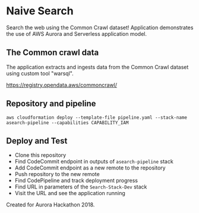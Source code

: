 # Naive Search

Search the web using the Common Crawl dataset!
Application demonstrates the use of AWS Aurora and Serverless application model.

## The Common crawl data

The application extracts and ingests data from the Common Crawl dataset using custom tool "warsql". 

https://registry.opendata.aws/commoncrawl/

## Repository and pipeline
`aws cloudformation deploy --template-file pipeline.yaml --stack-name asearch-pipeline --capabilities CAPABILITY_IAM`

## Deploy and Test

* Clone this repository
* Find CodeCommit endpoint in outputs of `asearch-pipeline` stack
* Add CodeCommit endpoint as a new remote to the repository
* Push repository to the new remote
* Find CodePipeline and track deployment progress
* Find URL in parameters of the `Search-Stack-Dev` stack
* Visit the URL and see the application running

Created for Aurora Hackathon 2018.